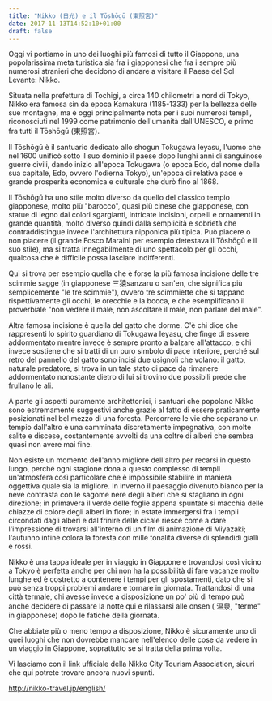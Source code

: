 ```yaml
---
title: "Nikko (日光) e il Tōshōgū (東照宮)"
date: 2017-11-13T14:52:10+01:00
draft: false
---
```


Oggi vi portiamo in uno dei luoghi più famosi di tutto il Giappone, una popolarissima meta turistica sia fra i giapponesi che fra i sempre più numerosi stranieri che decidono di andare a visitare il Paese del Sol Levante: Nikko.

Situata nella prefettura di Tochigi, a circa 140 chilometri a nord di Tokyo, Nikko era famosa sin da epoca Kamakura (1185-1333) per la bellezza delle sue montagne, ma è oggi principalmente nota per i suoi numerosi templi, riconosciuti nel 1999 come patrimonio dell'umanità dall'UNESCO, e primo fra tutti il Tōshōgū (東照宮).

Il Tōshōgū è il santuario dedicato allo shogun Tokugawa Ieyasu, l'uomo che nel 1600 unificò sotto il suo dominio il paese dopo lunghi anni di sanguinose guerre civili, dando inizio all'epoca Tokugawa (o epoca Edo, dal nome della sua capitale, Edo, ovvero l'odierna Tokyo), un'epoca di relativa pace e grande prosperità economica e culturale che durò fino al 1868.

Il Tōshōgū ha uno stile molto diverso da quello del classico tempio giapponese, molto più "barocco", quasi più cinese che giapponese, con statue di legno dai colori sgargianti, intricate incisioni, orpelli e ornamenti in grande quantità, molto diverso quindi dalla semplicità e sobrietà che contraddistingue invece l'architettura nipponica più tipica.
Può piacere o non piacere (il grande Fosco Maraini per esempio detestava il  Tōshōgū e il suo stile), ma si tratta innegabilmente di uno spettacolo per gli occhi, qualcosa che è difficile possa lasciare indifferenti.

Qui si trova per esempio quella che è forse la più famosa incisione delle tre scimmie sagge (in giapponese  三猿sanzaru o san'en, che significa più semplicemente "le tre scimmie"), ovvero tre scimmiette che si tappano rispettivamente gli occhi, le orecchie e la bocca, e che esemplificano il proverbiale "non vedere il male, non ascoltare il male, non parlare del male".

Altra famosa incisione è quella del gatto che dorme. C'è chi dice che rappresenti lo spirito guardiano di Tokugawa Ieyasu, che finge di essere addormentato mentre invece è sempre pronto a balzare all'attacco, e chi invece sostiene che si tratti di un puro simbolo di pace interiore, perché sul retro del pannello del gatto sono incisi due usignoli che volano: il gatto, naturale predatore, si trova in un tale stato di pace da rimanere addormentato nonostante dietro di lui si trovino due possibili prede che frullano le ali.

A parte gli aspetti puramente architettonici, i santuari che popolano Nikko sono estremamente suggestivi anche grazie al fatto di essere praticamente posizionati nel bel mezzo di una foresta.
Percorrere le vie che separano un tempio dall'altro è una camminata discretamente impegnativa, con molte salite e discese, costantemente avvolti da una coltre di alberi che sembra quasi non avere mai fine.

Non esiste un momento dell'anno migliore dell'altro per recarsi in questo luogo, perché ogni stagione dona a questo complesso di templi un'atmosfera così particolare che è impossibile stabilire in maniera oggettiva quale sia la migliore.
In inverno il paesaggio divenuto bianco per la neve contrasta con le sagome nere degli alberi che si stagliano in ogni direzione; in primavera il verde delle foglie appena spuntate si macchia delle chiazze di colore degli alberi in fiore; in estate immergersi fra i templi circondati dagli alberi e dal frinire delle cicale riesce come a dare l'impressione di trovarsi all'interno di un film di animazione di Miyazaki; l'autunno infine colora la foresta con mille tonalità diverse di splendidi gialli e rossi.

Nikko è una tappa ideale per in viaggio in Giappone e trovandosi così vicino a Tokyo è perfetta anche per chi non ha la possibilità di fare vacanze molto lunghe ed è costretto a contenere i tempi per gli spostamenti, dato che si può senza troppi problemi andare e tornare in giornata. Trattandosi di una città termale, chi avesse invece a disposizione un po' più di tempo può anche decidere di passare la notte qui e rilassarsi alle onsen ( 温泉, "terme" in giapponese) dopo le fatiche della giornata.

Che abbiate più o meno tempo a disposizione, Nikko è sicuramente uno di quei luoghi che non dovrebbe mancare nell'elenco delle cose da vedere in un viaggio in Giappone, soprattutto se si tratta della prima volta.

Vi lasciamo con il link ufficiale della Nikko City Tourism Association, sicuri che qui potrete trovare ancora nuovi spunti.

http://nikko-travel.jp/english/

